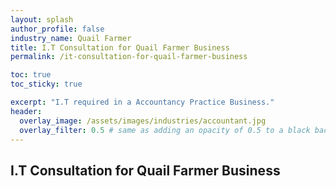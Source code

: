 ```yaml
---
layout: splash 
author_profile: false 
industry_name: Quail Farmer
title: I.T Consultation for Quail Farmer Business
permalink: /it-consultation-for-quail-farmer-business

toc: true
toc_sticky: true

excerpt: "I.T required in a Accountancy Practice Business."
header:
  overlay_image: /assets/images/industries/accountant.jpg
  overlay_filter: 0.5 # same as adding an opacity of 0.5 to a black background
---
```


## I.T Consultation for Quail Farmer Business